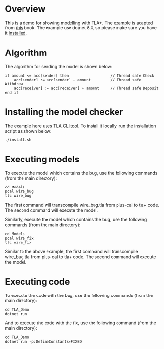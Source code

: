 # Overview

This is a demo for showing modelling with TLA+. The example is adapted from [this](https://www.amazon.com/Practical-TLA-Planning-Driven-Development/dp/1484238281) book. The example use dotnet 8.0, so please make sure you have it [installed](https://dotnet.microsoft.com/en-us/download/dotnet/8.0).


# Algorithm

The algorithm for sending the model is shown below:

```
if amount <= acc[sender] then                   // Thread safe Check
    acc[sender] := acc[sender] - amount         // Thread safe Withdraw
    acc[receiver] := acc[receiver] + amount     // Thread safe Deposit
end if
```


# Installing the model checker

The example here uses [TLA CLI tool](https://github.com/pmer/tla-bin.git). To install it locally, run the installation script as shown below:

```
./install.sh
```


# Executing models

To execute the model which contains the bug, use the following commands (from the main directory):
```
cd Models
pcal wire_bug
tlc wire_bug
```

The first command will transcompile wire_bug.tla from plus-cal to tla+ code. The second command will execute the model.

Similarly, execute the model which contains the bug, use the following commands (from the main directory):

```
cd Models
pcal wire_fix
tlc wire_fix
```

Similar to the above example, the first command will transcompile wire_bug.tla from plus-cal to tla+ code. The second command will execute the model.


# Executing code

To execute the code with the bug, use the following commands (from the main directory):

```
cd TLA_Demo
dotnet run
```

And to execute the code with the fix, use the following command (from the main directory):

```
cd TLA_Demo
dotnet run -p:DefineConstants=FIXED
```
